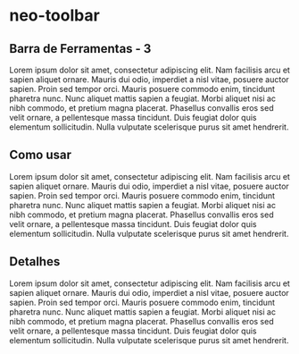 # neo-toolbar

## Barra de Ferramentas - 3

Lorem ipsum dolor sit amet, consectetur adipiscing elit. Nam facilisis arcu et sapien aliquet ornare. Mauris dui odio, imperdiet a nisl vitae, posuere auctor sapien. Proin sed tempor orci. Mauris posuere commodo enim, tincidunt pharetra nunc. Nunc aliquet mattis sapien a feugiat. Morbi aliquet nisi ac nibh commodo, et pretium magna placerat. Phasellus convallis eros sed velit ornare, a pellentesque massa tincidunt. Duis feugiat dolor quis elementum sollicitudin. Nulla vulputate scelerisque purus sit amet hendrerit.

## Como usar

Lorem ipsum dolor sit amet, consectetur adipiscing elit. Nam facilisis arcu et sapien aliquet ornare. Mauris dui odio, imperdiet a nisl vitae, posuere auctor sapien. Proin sed tempor orci. Mauris posuere commodo enim, tincidunt pharetra nunc. Nunc aliquet mattis sapien a feugiat. Morbi aliquet nisi ac nibh commodo, et pretium magna placerat. Phasellus convallis eros sed velit ornare, a pellentesque massa tincidunt. Duis feugiat dolor quis elementum sollicitudin. Nulla vulputate scelerisque purus sit amet hendrerit.

## Detalhes

Lorem ipsum dolor sit amet, consectetur adipiscing elit. Nam facilisis arcu et sapien aliquet ornare. Mauris dui odio, imperdiet a nisl vitae, posuere auctor sapien. Proin sed tempor orci. Mauris posuere commodo enim, tincidunt pharetra nunc. Nunc aliquet mattis sapien a feugiat. Morbi aliquet nisi ac nibh commodo, et pretium magna placerat. Phasellus convallis eros sed velit ornare, a pellentesque massa tincidunt. Duis feugiat dolor quis elementum sollicitudin. Nulla vulputate scelerisque purus sit amet hendrerit.

